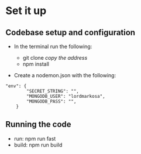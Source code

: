 # Set it up

## Codebase setup and configuration

-   In the terminal run the following:

    -   git clone _copy the address_
    -   npm install

-   Create a nodemon.json with the following:

```
"env": {
        "SECRET_STRING": "",
        "MONGODB_USER": "lordmarkosa",
        "MONGODB_PASS": "",
    }
```

## Running the code

-   run: npm run fast
-   build: npm run build
